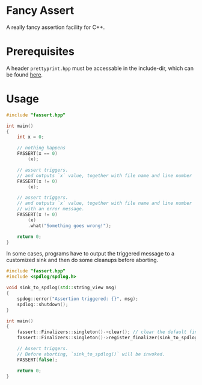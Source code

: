 # Fancy Assert

A really fancy assertion facility for C++.

# Prerequisites

A header `prettyprint.hpp` must be accessable in the include-dir,
which can be found [here](https://github.com/TimeExceed/testa/tree/master/cpp).

# Usage

```c++
#include "fassert.hpp"

int main()
{
    int x = 0;

    // nothing happens
    FASSERT(x == 0)
        (x);

    // assert triggers.
    // and outputs `x` value, together with file name and line number
    FASSERT(x != 0)
        (x);

    // assert triggers.
    // and outputs `x` value, together with file name and line number
    // with an error message.
    FASSERT(x != 0)
        (x)
        .what("Something goes wrong!");

    return 0;
}
```

In some cases, programs have to output the triggered message to a customized
sink and then do some cleanups before aborting.

```c++
#include "fassert.hpp"
#include <spdlog/spdlog.h>

void sink_to_spdlog(std::string_view msg)
{
    spdog::error("Assertion triggered: {}", msg);
    spdlog::shutdown();
}

int main()
{
    fassert::Finalizers::singleton()->clear(); // clear the default finalizer
    fassert::Finalizers::singleton()->register_finalizer(sink_to_spdlog);

    // Assert triggers.
    // Before aborting, `sink_to_spdlog()` will be invoked.
    FASSERT(false);

    return 0;
}
```
